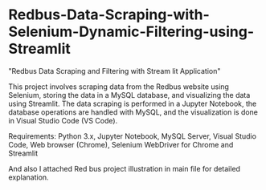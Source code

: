 # Redbus-Data-Scraping-with-Selenium-Dynamic-Filtering-using-Streamlit
"Redbus Data Scraping and Filtering with Stream lit Application"

This project involves scraping data from the Redbus website using Selenium, storing the data in a MySQL database, and visualizing the data using Streamlit. The data scraping is performed in a Jupyter Notebook, the database operations are handled with MySQL, and the visualization is done in Visual Studio Code (VS Code).

Requirements: Python 3.x, Jupyter Notebook, MySQL Server, Visual Studio Code, Web browser (Chrome), Selenium WebDriver for Chrome and Streamlit

And also I attached Red bus project illustration in main file for detailed explanation.
